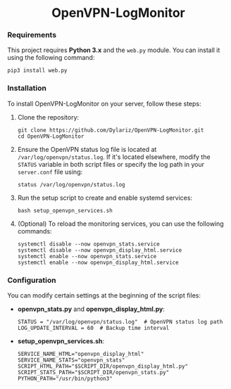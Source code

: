 <h1 align="center">OpenVPN-LogMonitor</h1>
<h3>Requirements</h3>
<p>This project requires <strong>Python 3.x</strong> and the <code>web.py</code> module. You can install it using the following command:</p>
<pre><code>pip3 install web.py</code></pre>

<h3>Installation</h3>
<p>To install OpenVPN-LogMonitor on your server, follow these steps:</p>
<ol>
  <li>Clone the repository:
    <pre><code>git clone https://github.com/Dylariz/OpenVPN-LogMonitor.git
cd OpenVPN-LogMonitor</code></pre>
  </li>
  <li>Ensure the OpenVPN status log file is located at <code>/var/log/openvpn/status.log</code>. If it's located elsewhere, modify the <code>STATUS</code> variable in both script files or specify the log path in your <code>server.conf</code> file using:
    <pre><code>status /var/log/openvpn/status.log</code></pre>
  </li>
  <li>Run the setup script to create and enable systemd services:
    <pre><code>bash setup_openvpn_services.sh</code></pre>
  </li>
  <li>(Optional) To reload the monitoring services, you can use the following commands:
    <pre><code>systemctl disable --now openvpn_stats.service
systemctl disable --now openvpn_display_html.service
systemctl enable --now openvpn_stats.service
systemctl enable --now openvpn_display_html.service</code></pre>
  </li>
</ol>

<h3>Configuration</h3>
<p>You can modify certain settings at the beginning of the script files:</p>
<ul>
  <li><strong>openvpn_stats.py</strong> and <strong>openvpn_display_html.py</strong>:
    <pre><code>STATUS = "/var/log/openvpn/status.log"  # OpenVPN status log path
LOG_UPDATE_INTERVAL = 60  # Backup time interval</code></pre>
  </li>
  <li><strong>setup_openvpn_services.sh</strong>:
    <pre><code>SERVICE_NAME_HTML="openvpn_display_html"
SERVICE_NAME_STATS="openvpn_stats"
SCRIPT_HTML_PATH="$SCRIPT_DIR/openvpn_display_html.py"
SCRIPT_STATS_PATH="$SCRIPT_DIR/openvpn_stats.py"
PYTHON_PATH="/usr/bin/python3"</code></pre>
  </li>
</ul>
